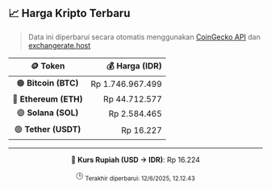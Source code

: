 

<!-- HARGA_KRIPTO -->
## 📈 Harga Kripto Terbaru

> Data ini diperbarui secara otomatis menggunakan [CoinGecko API](https://www.coingecko.com/) dan [exchangerate.host](https://exchangerate.host/)

<div align="center">

| 🪙 Token | 💰 Harga (IDR) |
|:------:|---------------:|
| 🟠 **Bitcoin (BTC)**   | Rp 1.746.967.499 |
| 🔵 **Ethereum (ETH)**  | Rp 44.712.577 |
| 🟣 **Solana (SOL)**    | Rp 2.584.465 |
| 🟢 **Tether (USDT)**   | Rp 16.227 |

---

💱 **Kurs Rupiah (USD → IDR)**: Rp 16.224

🕒 <sub>Terakhir diperbarui: 12/6/2025, 12.12.43</sub>

</div>
<!-- /HARGA_KRIPTO -->
